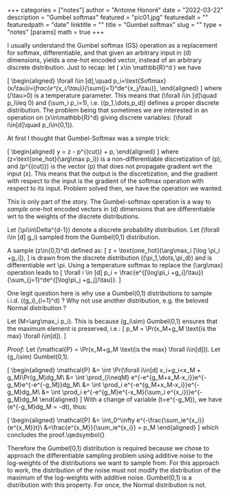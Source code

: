 +++
categories = ["notes"]
author = "Antoine Honoré"
date = "2022-03-22"
description = "Gumbel softmax"
featured = "pic01.jpg"
featuredalt = ""
featuredpath = "date"
linktitle = ""
title = "Gumbel softmax"
slug = ""
type = "notes"
[params]
  math = true
+++

I usually understand the Gumbel softmax (GS) operation as a replacement for softmax, differentiable, and that given an arbitrary input in \(d\) dimensions, yields a one-hot encoded vector, instead of an arbitrary discrete distribution.
Just to recap: let \( x\in \mathbb{R}^d \) we have

\[
\begin{aligned}
	\forall i\in [d],\quad p_i=\text{Softmax}(x/\tau)_i=\frac{e^{x_i/\tau}}{\sum_{j=1}^de^{x_j/\tau}},
\end{aligned}
\]
where \(/\tau>0\) is a temperature parameter.
This means that \(\forall i\in [d]\quad p_i\leq 0\) and \(\sum_i p_i=1\), i.e. \((p_1,\dots,p_d)\) defines a proper discrete distribution.
The problem being that sometimes we are interested in an operation on \(x\in\mathbb{R}^d\) giving discrete variables: \(\forall i\in[d]\quad p_i\in\{0,1\}\).

At first I thought that Gumbel-Softmax was a simple trick:

\[
\begin{aligned}
	y = z - p^{(cut)} + p,
\end{aligned}
\]
where \(z=\text{one\_hot}(\arg\max p_i)\) is a non-differentiable discretization of \(p\), and \(p^{(cut)}\) is the vector \(p\) that does not propagate gradient wrt the input \(x\).
This means that the output is the discretization, and the gradient  with respect to the input is the gradient of the softmax operation with respect to its input.
Problem solved then, we have the operation we wanted.

This is only part of the story. 
The Gumbel-softmax operation is a way to *sample* one-hot encoded vectors in \(d\) dimensions that are differentiable wrt to the weights of the discrete distributions.

Let \(\pi\in\Delta^{d-1}\) denote a discrete probability distribution. 
Let \(\forall i\in [d] g_i\) sampled from the Gumbel(0,1) distribution.

A sample \(z\in\{0,1\}^d\) defined as:
\[
	z = \text{one\_hot}(\arg\max_i [\log \pi_i +g_i]),
\]
is drawn from the discrete distribution \((\pi_1,\dots,\pi_d)\) and is differentiable wrt \pi.
Using a temperature softmax to replace the \(\arg\max\) operation leads to
\[
\forall i \in [d] p_i = \frac{e^{[\log\pi_i +g_i]/\tau}}{\sum_{j=1}^de^{[\log\pi_j +g_j]/\tau}}.
\]

One legit question here is why use a Gumbel(0,1) distributions to sample i.i.d. \((g_i)_{i=1}^d\) ? Why not use another distribution, e.g. the beloved Normal distribution ?

Let \(M=\arg\max_i p_i\). 
This is because \(g_i\sim\) Gumbel(0,1) ensures that the maximum element is preserved, i.e.:
\[
p_M = \Pr(x_M+g_M \text{is the max} \forall i\in[d]).
\]

*Proof:*
Let \(\mathcal{P} = \Pr(x_M+g_M \text{is the max} \forall i\in[d])\).
Let \(g_i\sim\) Gumbel(0,1).

\[
\begin{aligned}
	\mathcal{P} &= \int \Pr(\forall i\in[d] x_i+g_i<x_M + g_M)\Pr(g_M)dg_M\\
				&= \int \prod_{i\neqM} e^{-e^{g_M+x_M-x_i}}e^{-g_M}e^{-e^{-g_M}}dg_M\\
				&= \int \prod_i e^{-e^{g_M+x_M-x_i}}e^{-g_M}dg_M\\
				&= \int \prod_i e^{-e^{g_M}e^{-x_M}(\sum_i e^{x_i})}e^{-g_M}dg_M
\end{aligned}
\]
With a change of variable \(t=e^{-g_M}\), we have \(e^{-g_M}dg_M = -dt\), thus:

\[
\begin{aligned}
\mathcal{P} &= \int_0^\infty e^{-\frac{\sum_ie^{x_i}}{e^{x_M}}t}\\
&=\frac{e^{x_M}}{\sum_ie^{x_i}} = p_M
\end{aligned}
\]
which concludes the proof.\qedsymbol{}

Therefore the Gumbel(0,1) distribution is required because we chose to approach the differentiable sampling problem using additive noise to the log-weights of the distributions we want to sample from. 
For this approach to work, the distribution of the noise must not modify the distribution of the maximum of the log-weights with additive noise. Gumbel(0,1) is a distribution with this property. For once, the Normal distribution is not.